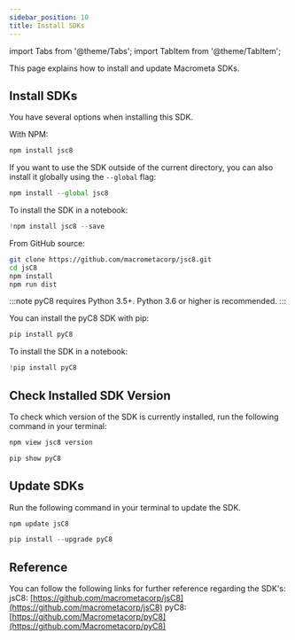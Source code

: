 ```yaml
---
sidebar_position: 10
title: Install SDKs
---
```


import Tabs from '@theme/Tabs';
import TabItem from '@theme/TabItem';

This page explains how to install and update Macrometa SDKs.

## Install SDKs

<Tabs groupId="operating-systems">
<TabItem value="js" label="Javascript">

You have several options when installing this SDK.

With NPM:

```js
npm install jsc8
```

If you want to use the SDK outside of the current directory, you can also install it globally using the `--global` flag:

```js
npm install --global jsc8
```

To install the SDK in a notebook:

```js
!npm install jsc8 --save
```

From GitHub source:

```bash
git clone https://github.com/macrometacorp/jsc8.git
cd jsC8
npm install
npm run dist
```

</TabItem>
<TabItem value="py" label="Python">

:::note
pyC8 requires Python 3.5+. Python 3.6 or higher is recommended.
:::

You can install the pyC8 SDK with pip:

```py
pip install pyC8
```

To install the SDK in a notebook:

```py
!pip install pyC8
```

</TabItem>
</Tabs>

## Check Installed SDK Version

To check which version of the SDK is currently installed, run the following command in your terminal:

<Tabs groupId="operating-systems">
<TabItem value="js" label="Javascript">

```js
npm view jsc8 version
```

</TabItem>
<TabItem value="py" label="Python">

```py
pip show pyC8
```

</TabItem>
</Tabs>

## Update SDKs

Run the following command in your terminal to update the SDK.

<Tabs groupId="operating-systems">
<TabItem value="js" label="Javascript">

```js
npm update jsC8
```

</TabItem>
<TabItem value="py" label="Python">

```py
pip install --upgrade pyC8
```

</TabItem>
</Tabs>

## Reference

You can follow the following links for further reference regarding the SDK's:
jsC8: [https://github.com/macrometacorp/jsC8](https://github.com/macrometacorp/jsC8)
pyC8: [https://github.com/Macrometacorp/pyC8](https://github.com/Macrometacorp/pyC8)
